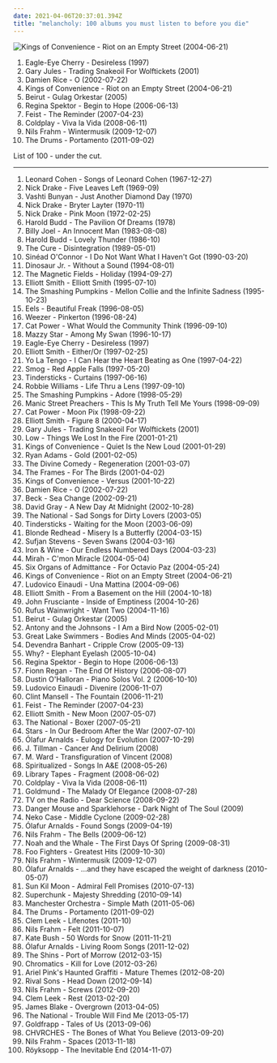 ```yaml
---
date: 2021-04-06T20:37:01.394Z
title: "melancholy: 100 albums you must listen to before you die"
---
```

![Kings of Convenience - Riot on an Empty Street (2004-06-21)](https://img.discogs.com/t2DFzehygut-LLu8PiP0MATU-Zo=/fit-in/600x591/filters:strip_icc():format(jpeg):mode_rgb():quality(90)/discogs-images/R-298445-1179488924.jpeg.jpg "Kings of Convenience - Riot on an Empty Street (2004-06-21)")
<ol class="albums">
<li data-cover="https://img.discogs.com/rCaNhr_34D521yNmbQrdiMBrlMw=/fit-in/600x595/filters:strip_icc():format(jpeg):mode_rgb():quality(90)/discogs-images/R-10436054-1497386385-2041.jpeg.jpg" data-tags="pop, 90s" role="button">Eagle-Eye Cherry - Desireless (1997)</li>
<li data-cover="https://img.discogs.com/bFS_vKx00XYl0bMJz4qBLLOgzL4=/fit-in/600x587/filters:strip_icc():format(jpeg):mode_rgb():quality(90)/discogs-images/R-1435105-1497130670-2526.jpeg.jpg" data-tags="soundtrack, sad, folk rock" role="button">Gary Jules - Trading Snakeoil For Wolftickets (2001)</li>
<li data-cover="https://img.discogs.com/ZQlQz6fBE2IohmkyyWgN2qBYtbw=/fit-in/150x150/filters:strip_icc():format(jpeg):mode_rgb():quality(90)/discogs-images/R-1222805-1202239031.jpeg.jpg" data-tags="acoustic, singer-songwriter, folk" role="button">Damien Rice - O (2002-07-22)</li>
<li data-cover="https://img.discogs.com/t2DFzehygut-LLu8PiP0MATU-Zo=/fit-in/600x591/filters:strip_icc():format(jpeg):mode_rgb():quality(90)/discogs-images/R-298445-1179488924.jpeg.jpg" data-tags="indie, acoustic, norwegian" role="button">Kings of Convenience - Riot on an Empty Street (2004-06-21)</li>
<li data-cover="https://img.discogs.com/nMi29_-lm1KFl0pINXn_06Tj8k4=/fit-in/595x600/filters:strip_icc():format(jpeg):mode_rgb():quality(90)/discogs-images/R-1480402-1290441220.jpeg.jpg" data-tags="folk, indie" role="button">Beirut - Gulag Orkestar (2005)</li>
<li data-cover="http://coverartarchive.org/release/7c48653c-8e50-4f8b-91a4-25321c500fed/25262967822-500.jpg" data-tags="female vocalists, indie, singer-songwriter" role="button">Regina Spektor - Begin to Hope (2006-06-13)</li>
<li data-cover="http://coverartarchive.org/release/805d6908-afee-3a49-b6e0-e9ca5ce6a452/16767229098-500.jpg" data-tags="indie, female vocalists, indie pop, female vocalist, pop, alternative, indie rock" role="button">Feist - The Reminder (2007-04-23)</li>
<li data-cover="http://coverartarchive.org/release/ae6f6141-57c8-4216-af1f-38950321571f/2071996976-500.jpg" data-tags="alternative, britpop" role="button">Coldplay - Viva la Vida (2008-06-11)</li>
<li data-cover="http://coverartarchive.org/release/40180f9e-b9c1-4bc4-958c-1499bfa3d3ea/19110230455-500.jpg" data-tags="modern classical, contemporary classical, neoclassical, post-classical, neo-classical, piano" role="button">Nils Frahm - Wintermusik (2009-12-07)</li>
<li data-cover="http://coverartarchive.org/release/b6b21d16-021f-48fe-a575-c46320cf3107/28325780282-500.jpg" data-tags="indie pop, new wave" role="button">The Drums - Portamento (2011-09-02)</li>
</ol>
List of 100 - under the cut.
<!-- more -->

_________________

<ol class="albums">
<li data-cover="http://coverartarchive.org/release/4fd118e2-1298-3a33-b870-839e336472f3/20585904865-500.jpg" data-tags="folk, singer-songwriter" role="button">
Leonard Cohen - Songs of Leonard Cohen (1967-12-27)
</li>
<li data-cover="https://img.discogs.com/oTROP7ENuO6MR-lunRvDA3YRu1U=/fit-in/600x596/filters:strip_icc():format(jpeg):mode_rgb():quality(90)/discogs-images/R-383008-1240998303.jpeg.jpg" data-tags="folk, singer-songwriter" role="button">
Nick Drake - Five Leaves Left (1969-09)
</li>
<li data-cover="https://img.discogs.com/2x-W2u8k9mU9yX_EUoj7jyLfKac=/fit-in/600x600/filters:strip_icc():format(jpeg):mode_rgb():quality(90)/discogs-images/R-640394-1504973916-3642.jpeg.jpg" data-tags="folk, female vocalists, indie, alternative" role="button">
Vashti Bunyan - Just Another Diamond Day (1970)
</li>
<li data-cover="http://coverartarchive.org/release/93d4c2fa-6749-3820-88df-b1f6df8cf48b/11682519206-500.jpg" data-tags="folk, singer-songwriter" role="button">
Nick Drake - Bryter Layter (1970-11)
</li>
<li data-cover="http://coverartarchive.org/release/2a274c12-8785-351a-9155-1d6d2dfde21c/23137783404-500.jpg" data-tags="folk, singer-songwriter" role="button">
Nick Drake - Pink Moon (1972-02-25)
</li>
<li data-cover="http://coverartarchive.org/release/9e3742f2-5591-3754-a1b1-6ccae9eeee01/6548227474-500.jpg" data-tags="ambient, contemporary classical, minimalism, piano, minimalist, neoclassical, post-classical, piano ambient, ambient piano" role="button">
Harold Budd - The Pavilion Of Dreams (1978)
</li>
<li data-cover="http://coverartarchive.org/release/bc1be554-7601-3b7e-9cdf-ca98e8e98d0d/9466376999-500.jpg" data-tags="80s, pop, classic rock" role="button">
Billy Joel - An Innocent Man (1983-08-08)
</li>
<li data-cover="http://coverartarchive.org/release/f1da6792-3a6a-4e4c-97fc-fc2477b183ef/2906121265-500.jpg" data-tags="ambient, piano, contemporary classical, cinematic, melancholy, minimalism, melancholic, neoclassical, post-classical, piano ambient, contemporary piano, ambient piano" role="button">
Harold Budd - Lovely Thunder (1986-10)
</li>
<li data-cover="http://coverartarchive.org/release/91fa2331-d8b4-4d1f-aa4d-53b1c54853e5/20885075891-500.jpg" data-tags="80s, new wave" role="button">
The Cure - Disintegration (1989-05-01)
</li>
<li data-cover="https://img.discogs.com/W8A4v5z88ipMQ4n14waX-E5rgY8=/fit-in/543x538/filters:strip_icc():format(jpeg):mode_rgb():quality(90)/discogs-images/R-1841631-1359313838-7780.jpeg.jpg" data-tags="female vocalists, pop, 90s" role="button">
Sinéad O'Connor - I Do Not Want What I Haven't Got (1990-03-20)
</li>
<li data-cover="http://coverartarchive.org/release/caf4026c-e7f6-45cc-828b-cff6cb4fc495/15467462744-500.jpg" data-tags="grunge, indie, alternative, alternative rock, 90s" role="button">
Dinosaur Jr. - Without a Sound (1994-08-01)
</li>
<li data-cover="http://coverartarchive.org/release/5ba9ae5c-96fd-36ee-a2f7-cee595043e2c/1588124958-500.jpg" data-tags="indie, indie pop, 90s, melancholy, synthpop" role="button">
The Magnetic Fields - Holiday (1994-09-27)
</li>
<li data-cover="http://coverartarchive.org/release/1ae37385-e7cd-46cc-a53b-79cf364d2f60/9535453834-500.jpg" data-tags="singer-songwriter" role="button">
Elliott Smith - Elliott Smith (1995-07-10)
</li>
<li data-cover="http://coverartarchive.org/release/e4c0a2dc-49cb-382b-9bb3-a40d09669583/14335985988-500.jpg" data-tags="alternative rock" role="button">
The Smashing Pumpkins - Mellon Collie and the Infinite Sadness (1995-10-23)
</li>
<li data-cover="http://coverartarchive.org/release/31c452b7-6fc4-39eb-9a0c-1f349328c745/11388472171-500.jpg" data-tags="alternative, rock, alternative rock, indie rock, 90s" role="button">
Eels - Beautiful Freak (1996-08-05)
</li>
<li data-cover="http://coverartarchive.org/release/ef968db8-874e-4d79-adb7-2ea0fe0b2b76/5857755598-500.jpg" data-tags="alternative rock, 90s" role="button">
Weezer - Pinkerton (1996-08-24)
</li>
<li data-cover="http://coverartarchive.org/release/cb552dc7-b0fe-4bcd-b864-1b3940baee8c/6010090362-500.jpg" data-tags="indie, female vocalists, female, alternative, indie rock, female singers, pop, rock, alternative rock, indie pop, female vocals, female vocalist, female voices, girls, indie-rock, female artists, female vocal, indie-pop, love song" role="button">
Cat Power - What Would the Community Think (1996-09-10)
</li>
<li data-cover="http://coverartarchive.org/release/3ee6bd30-4a23-40cb-9958-d0c321ccdff3/17361537089-500.jpg" data-tags="female vocalists, indie, alternative, alternative rock, indie rock, indie pop, female singers, female, pop, rock, girls, indie-rock, female vocals, female vocalist, female artists, female vocal, female voices, indie-pop" role="button">
Mazzy Star - Among My Swan (1996-10-17)
</li>
<li data-cover="https://img.discogs.com/rCaNhr_34D521yNmbQrdiMBrlMw=/fit-in/600x595/filters:strip_icc():format(jpeg):mode_rgb():quality(90)/discogs-images/R-10436054-1497386385-2041.jpeg.jpg" data-tags="pop, 90s" role="button">
Eagle-Eye Cherry - Desireless (1997)
</li>
<li data-cover="http://coverartarchive.org/release/0a5aa565-8158-4e81-9776-af8044f6cc1e/18047694847-500.jpg" data-tags="singer-songwriter" role="button">
Elliott Smith - Either/Or (1997-02-25)
</li>
<li data-cover="https://img.discogs.com/pprUKgkowK3OCTpUPzPZrCFAwt4=/fit-in/600x513/filters:strip_icc():format(jpeg):mode_rgb():quality(90)/discogs-images/R-1512847-1244220758.jpeg.jpg" data-tags="indie rock, 90s" role="button">
Yo La Tengo - I Can Hear the Heart Beating as One (1997-04-22)
</li>
<li data-cover="http://coverartarchive.org/release/27d99673-cdc9-4172-bdf6-d3bd0620c0ee/15960021076-500.jpg" data-tags="singer-songwriter, 90s, indie, folk, lo-fi, mellow, slowcore" role="button">
Smog - Red Apple Falls (1997-05-20)
</li>
<li data-cover="http://coverartarchive.org/release/ef8ffab3-2a8e-42d0-a208-5fef13716494/3558127143-500.jpg" data-tags="chamber pop, melancholy" role="button">
Tindersticks - Curtains (1997-06-16)
</li>
<li data-cover="https://img.discogs.com/-Nn0tbiUsmGjpTl2pzqUkziOcOM=/fit-in/600x601/filters:strip_icc():format(jpeg):mode_rgb():quality(90)/discogs-images/R-1785747-1561453320-9296.jpeg.jpg" data-tags="pop, rock, britpop, british" role="button">
Robbie Williams - Life Thru a Lens (1997-09-10)
</li>
<li data-cover="http://coverartarchive.org/release/dcae11f6-16e0-4efc-9b14-9a6497ca6150/8920454022-500.jpg" data-tags="alternative, 90s" role="button">
The Smashing Pumpkins - Adore (1998-05-29)
</li>
<li data-cover="https://img.discogs.com/uIjAHLlHTOPWsyeSt8OeDiyNSp4=/fit-in/600x602/filters:strip_icc():format(jpeg):mode_rgb():quality(90)/discogs-images/R-1949110-1608819307-6647.jpeg.jpg" data-tags="alternative rock, britpop" role="button">
Manic Street Preachers - This Is My Truth Tell Me Yours (1998-09-09)
</li>
<li data-cover="http://coverartarchive.org/release/5d58d210-a58c-4532-a2f5-54c6001a063d/12639050704-500.jpg" data-tags="90s, indie, mellow" role="button">
Cat Power - Moon Pix (1998-09-22)
</li>
<li data-cover="http://coverartarchive.org/release/8bc521b4-57af-4b4c-88a1-ad214c9c6516/9560550155-500.jpg" data-tags="singer-songwriter, indie" role="button">
Elliott Smith - Figure 8 (2000-04-17)
</li>
<li data-cover="https://img.discogs.com/bFS_vKx00XYl0bMJz4qBLLOgzL4=/fit-in/600x587/filters:strip_icc():format(jpeg):mode_rgb():quality(90)/discogs-images/R-1435105-1497130670-2526.jpeg.jpg" data-tags="soundtrack, sad, folk rock" role="button">
Gary Jules - Trading Snakeoil For Wolftickets (2001)
</li>
<li data-cover="https://img.discogs.com/cHUskTMOXpjFZxo6YoARZwH1iwY=/fit-in/320x320/filters:strip_icc():format(jpeg):mode_rgb():quality(90)/discogs-images/R-2118329-1293876009.jpeg.jpg" data-tags="slowcore" role="button">
Low - Things We Lost In the Fire (2001-01-21)
</li>
<li data-cover="https://img.discogs.com/lsz4cKVgVZ2Y5vbRL35Nv2_vGoo=/fit-in/600x600/filters:strip_icc():format(jpeg):mode_rgb():quality(90)/discogs-images/R-9784862-1526804148-7507.jpeg.jpg" data-tags="acoustic, indie pop, indie" role="button">
Kings of Convenience - Quiet Is the New Loud (2001-01-29)
</li>
<li data-cover="http://coverartarchive.org/release/24f92b75-e2a0-4283-92a5-4073ff5088b5/15459838845-500.jpg" data-tags="alt-country, ryan adams" role="button">
Ryan Adams - Gold (2001-02-05)
</li>
<li data-cover="https://img.discogs.com/TibqSK91e7gYQw00im6DZz27GAY=/fit-in/462x464/filters:strip_icc():format(jpeg):mode_rgb():quality(90)/discogs-images/R-3063816-1314022205.jpeg.jpg" data-tags="chamber pop, melancholy, 00s, sensual, 2000s, divine comedy" role="button">
The Divine Comedy - Regeneration (2001-03-07)
</li>
<li data-cover="https://img.discogs.com/cEaKtdU8XpEYAc-xXDL54g7uoEY=/fit-in/300x300/filters:strip_icc():format(jpeg):mode_rgb():quality(90)/discogs-images/R-1433959-1279370870.jpeg.jpg" data-tags="noise, indie, rock, alternative, melancholy, irish, friends, heartbeat, plaintive, boomtown" role="button">
The Frames - For The Birds (2001-04-02)
</li>
<li data-cover="http://coverartarchive.org/release/34d72fb7-f20c-4caa-98aa-178249a8dc95/3038759182-500.jpg" data-tags="indie pop" role="button">
Kings of Convenience - Versus (2001-10-22)
</li>
<li data-cover="https://img.discogs.com/ZQlQz6fBE2IohmkyyWgN2qBYtbw=/fit-in/150x150/filters:strip_icc():format(jpeg):mode_rgb():quality(90)/discogs-images/R-1222805-1202239031.jpeg.jpg" data-tags="acoustic, singer-songwriter, folk" role="button">
Damien Rice - O (2002-07-22)
</li>
<li data-cover="http://coverartarchive.org/release/09dc8894-bb52-4edd-a31b-e74e30753a44/7066111416-500.jpg" data-tags="singer-songwriter, acoustic, beck" role="button">
Beck - Sea Change (2002-09-21)
</li>
<li data-cover="https://img.discogs.com/WzbJDXRzzzM2cmt_BMVL8XTobkQ=/fit-in/593x600/filters:strip_icc():format(jpeg):mode_rgb():quality(90)/discogs-images/R-4105558-1407871165-2815.jpeg.jpg" data-tags="chill, acoustic, david gray" role="button">
David Gray - A New Day At Midnight (2002-10-28)
</li>
<li data-cover="http://coverartarchive.org/release/361eb780-0b77-479f-bf80-9f2ad813d3e0/7793148294-500.jpg" data-tags="indie" role="button">
The National - Sad Songs for Dirty Lovers (2003-05)
</li>
<li data-cover="http://coverartarchive.org/release/ef5e1eee-e57a-4c0e-ad5b-1f5aa9692fba/15299317711-500.jpg" data-tags="melancholy" role="button">
Tindersticks - Waiting for the Moon (2003-06-09)
</li>
<li data-cover="http://coverartarchive.org/release/0a8790e5-e48d-3bf1-8b51-8d9fadf0fa4c/3717423059-500.jpg" data-tags="indie, indie rock" role="button">
Blonde Redhead - Misery Is a Butterfly (2004-03-15)
</li>
<li data-cover="https://img.discogs.com/m0fgdWmyM4wTAr76YR_8WWo8On0=/fit-in/373x369/filters:strip_icc():format(jpeg):mode_rgb():quality(90)/discogs-images/R-5218555-1387813137-1639.jpeg.jpg" data-tags="indie, folk" role="button">
Sufjan Stevens - Seven Swans (2004-03-16)
</li>
<li data-cover="https://img.discogs.com/OVJ1kObTaUzbns3_1UIBUPftwJ8=/fit-in/600x600/filters:strip_icc():format(jpeg):mode_rgb():quality(90)/discogs-images/R-484100-1318784010.jpeg.jpg" data-tags="folk" role="button">
Iron & Wine - Our Endless Numbered Days (2004-03-23)
</li>
<li data-cover="https://img.discogs.com/kqYj4ochAeSGmKUFfOnxgKhxmf0=/fit-in/475x422/filters:strip_icc():format(jpeg):mode_rgb():quality(90)/discogs-images/R-525696-1285843401.jpeg.jpg" data-tags="indie, female vocalists, female, indie pop, rock, indie rock, female vocalist, pop, alternative, alternative rock, girls, indie-rock, female vocals, female artists, female vocal, female voices, female singers, indie-pop, love song" role="button">
Mirah - C'mon Miracle (2004-05-04)
</li>
<li data-cover="http://coverartarchive.org/release/2de859f9-b9d3-4512-ae9d-1bc8b70c60df/26658665691-500.jpg" data-tags="mellow, melancholy, my collection, diana picks, holy mountain, granka" role="button">
Six Organs of Admittance - For Octavio Paz (2004-05-24)
</li>
<li data-cover="https://img.discogs.com/t2DFzehygut-LLu8PiP0MATU-Zo=/fit-in/600x591/filters:strip_icc():format(jpeg):mode_rgb():quality(90)/discogs-images/R-298445-1179488924.jpeg.jpg" data-tags="indie, acoustic, norwegian" role="button">
Kings of Convenience - Riot on an Empty Street (2004-06-21)
</li>
<li data-cover="http://coverartarchive.org/release/5fd13a50-7aee-4338-a1da-de7322a8602b/20520816503-500.jpg" data-tags="contemporary classical, modern classical, neoclassical, neo-classical, post-classical, minimalism, neo classical, minimalist" role="button">
Ludovico Einaudi - Una Mattina (2004-09-06)
</li>
<li data-cover="http://coverartarchive.org/release/f01097d5-8a73-3585-8c62-3831a3bd0db6/16096949332-500.jpg" data-tags="singer-songwriter, indie" role="button">
Elliott Smith - From a Basement on the Hill (2004-10-18)
</li>
<li data-cover="http://coverartarchive.org/release/d7bf7291-7d91-4da7-b736-89e2192ee8da/27559486879-500.jpg" data-tags="alternative rock, rock" role="button">
John Frusciante - Inside of Emptiness (2004-10-26)
</li>
<li data-cover="https://img.discogs.com/3waKR4XxTJ5AsOA8BWGWHiUUw9k=/fit-in/600x517/filters:strip_icc():format(jpeg):mode_rgb():quality(90)/discogs-images/R-11072812-1520800595-4024.jpeg.jpg" data-tags="indie, singer-songwriter" role="button">
Rufus Wainwright - Want Two (2004-11-16)
</li>
<li data-cover="https://img.discogs.com/nMi29_-lm1KFl0pINXn_06Tj8k4=/fit-in/595x600/filters:strip_icc():format(jpeg):mode_rgb():quality(90)/discogs-images/R-1480402-1290441220.jpeg.jpg" data-tags="folk, indie" role="button">
Beirut - Gulag Orkestar (2005)
</li>
<li data-cover="http://coverartarchive.org/release/27877053-2d88-48a1-8f3f-cab6e8c35cbd/8815137840-500.jpg" data-tags="singer-songwriter, 00s" role="button">
Antony and the Johnsons - I Am a Bird Now (2005-02-01)
</li>
<li data-cover="http://coverartarchive.org/release/18bba5fe-2c2c-3d48-bf5b-8b19b2aaabf1/4806600464-500.jpg" data-tags="folk" role="button">
Great Lake Swimmers - Bodies And Minds (2005-04-02)
</li>
<li data-cover="https://img.discogs.com/anzSGKFBMIcDM4gL8mANEVa6RAs=/fit-in/433x430/filters:strip_icc():format(jpeg):mode_rgb():quality(90)/discogs-images/R-1194124-1608722085-6124.jpeg.jpg" data-tags="folk" role="button">
Devendra Banhart - Cripple Crow (2005-09-13)
</li>
<li data-cover="http://coverartarchive.org/release/1ff69c39-fa91-4f79-ab99-82a92df23b79/15473309640-500.jpg" data-tags="hip-hop, alternative" role="button">
Why? - Elephant Eyelash (2005-10-04)
</li>
<li data-cover="http://coverartarchive.org/release/7c48653c-8e50-4f8b-91a4-25321c500fed/25262967822-500.jpg" data-tags="female vocalists, indie, singer-songwriter" role="button">
Regina Spektor - Begin to Hope (2006-06-13)
</li>
<li data-cover="https://img.discogs.com/UTfPdDO7yKlna4J-8s7oIndKMmc=/fit-in/599x595/filters:strip_icc():format(jpeg):mode_rgb():quality(90)/discogs-images/R-2024101-1259182598.jpeg.jpg" data-tags="folk, singer-songwriter" role="button">
Fionn Regan - The End Of History (2006-08-07)
</li>
<li data-cover="https://img.discogs.com/NvmRufaO2RAjrDAztOYOP4V7aso=/fit-in/600x550/filters:strip_icc():format(jpeg):mode_rgb():quality(90)/discogs-images/R-956459-1177242914.jpeg.jpg" data-tags="piano, contemporary classical, neoclassical, post-classical, neo-classical, modern classical" role="button">
Dustin O'Halloran - Piano Solos Vol. 2 (2006-10-10)
</li>
<li data-cover="http://coverartarchive.org/release/cbea7b36-3edb-392a-b703-f4d0b648deed/20544497982-500.jpg" data-tags="piano, contemporary classical, neoclassical" role="button">
Ludovico Einaudi - Divenire (2006-11-07)
</li>
<li data-cover="http://coverartarchive.org/release/33abead4-3015-438f-9ea3-97f2cc5cb278/6074705469-500.jpg" data-tags="soundtrack" role="button">
Clint Mansell - The Fountain (2006-11-21)
</li>
<li data-cover="http://coverartarchive.org/release/805d6908-afee-3a49-b6e0-e9ca5ce6a452/16767229098-500.jpg" data-tags="indie, female vocalists, indie pop, female vocalist, pop, alternative, indie rock" role="button">
Feist - The Reminder (2007-04-23)
</li>
<li data-cover="https://img.discogs.com/lU-jb1-v8HnHNIeuFYS8UuKtkNY=/fit-in/600x600/filters:strip_icc():format(jpeg):mode_rgb():quality(90)/discogs-images/R-9832099-1487024275-2085.jpeg.jpg" data-tags="singer-songwriter, indie, indie rock" role="button">
Elliott Smith - New Moon (2007-05-07)
</li>
<li data-cover="http://coverartarchive.org/release/9bce96cc-8d4f-38f3-97d5-decb81ab7119/14968666106-500.jpg" data-tags="indie rock" role="button">
The National - Boxer (2007-05-21)
</li>
<li data-cover="http://coverartarchive.org/release/04ea5f92-d9c9-4565-985c-f76e9b501247/23087035503-500.jpg" data-tags="indie, indie pop, canadian" role="button">
Stars - In Our Bedroom After the War (2007-07-10)
</li>
<li data-cover="http://coverartarchive.org/release/7ed90c22-74e5-3a9b-a047-5f9bcbcb01bd/1485447652-500.jpg" data-tags="piano, contemporary classical, neoclassical, post-classical, ambient" role="button">
Ólafur Arnalds - Eulogy for Evolution (2007-10-29)
</li>
<li data-cover="http://coverartarchive.org/release/4b16363d-02fe-498e-8c0b-98b7509a87be/16717106099-500.jpg" data-tags="folk, acoustic, slow-coustic, indie, alternative, singer-songwriter, lo-fi, alt-country, folk rock, indie folk, alternative folk, country, indie pop, indie rock, sad, slow, calm, americana, blues, moody, songwriter, winter, mellow, melancholy, sleep, folk noir, freak folk, soft, emotional, slowcore, quiet, alt country, singer songwriter, singer-songwriters, short song, alt rock, hippie, indie-folk, independent, lyrics, lo fi, post folk, chamber folk, neofreak-folk, euphoric misery, concentration, folk me, quiet voices, singersongwriters, quiet  music" role="button">
J. Tillman - Cancer And Delirium (2008)
</li>
<li data-cover="https://img.discogs.com/vxJaH8x8RTd8dOVYRkA24V2jWaM=/fit-in/590x598/filters:strip_icc():format(jpeg):mode_rgb():quality(90)/discogs-images/R-671642-1260644338.jpeg.jpg" data-tags="folk, singer-songwriter" role="button">
M. Ward - Transfiguration of Vincent (2008)
</li>
<li data-cover="http://coverartarchive.org/release/bb3ba958-719d-4ec0-942b-8a4d6c18f373/12135240940-500.jpg" data-tags="british, sad, dreamy, atmospheric, melancholy, 00s" role="button">
Spiritualized - Songs In A&E (2008-05-26)
</li>
<li data-cover="http://coverartarchive.org/release/0ab3e83e-9828-4653-b15d-68364cfeb9f6/6687658194-500.jpg" data-tags="neoclassical, contemporary classical, post-classical, modern classical, piano, neo-classical" role="button">
Library Tapes - Fragment (2008-06-02)
</li>
<li data-cover="http://coverartarchive.org/release/ae6f6141-57c8-4216-af1f-38950321571f/2071996976-500.jpg" data-tags="alternative, britpop" role="button">
Coldplay - Viva la Vida (2008-06-11)
</li>
<li data-cover="http://coverartarchive.org/release/336b5981-acbf-4993-9138-a15fa2b533b0/4577888247-500.jpg" data-tags="neoclassical, post-classical, piano, contemporary classical, neo-classical, ambient, modern classical" role="button">
Goldmund - The Malady Of Elegance (2008-07-28)
</li>
<li data-cover="http://coverartarchive.org/release/746067ad-88f0-4426-b5a5-7313b186488c/22393792907-500.jpg" data-tags="indie, indie rock, alternative, experimental" role="button">
TV on the Radio - Dear Science (2008-09-22)
</li>
<li data-cover="https://via.placeholder.com/450" data-tags="alternative" role="button">
Danger Mouse and Sparklehorse - Dark Night of The Soul (2009)
</li>
<li data-cover="http://coverartarchive.org/release/05472483-8124-3552-93dd-b3c6d1e106fa/22402218939-500.jpg" data-tags="alt-country, indie rock" role="button">
Neko Case - Middle Cyclone (2009-02-28)
</li>
<li data-cover="http://coverartarchive.org/release/705de6f0-e4a1-4d0e-bef7-eeae4f5115b5/5930038642-500.jpg" data-tags="contemporary classical, modern classical, neoclassical, post-classical, neo-classical, piano, neo classical, postclassical, post classical" role="button">
Ólafur Arnalds - Found Songs (2009-04-19)
</li>
<li data-cover="http://coverartarchive.org/release/d1dc2a35-d7c3-3523-97c6-8e452d483b06/3629230950-500.jpg" data-tags="piano, contemporary classical, neoclassical, post-classical" role="button">
Nils Frahm - The Bells (2009-06-12)
</li>
<li data-cover="http://coverartarchive.org/release/ea6066fa-0342-43b9-9a09-fe86d6e7d8aa/10764902029-500.jpg" data-tags="folk, indie folk" role="button">
Noah and the Whale - The First Days Of Spring (2009-08-31)
</li>
<li data-cover="http://coverartarchive.org/release/cd535e76-4821-4738-a1fc-bd835c6ff6bd/1941029803-500.jpg" data-tags="rock, alternative rock" role="button">
Foo Fighters - Greatest Hits (2009-10-30)
</li>
<li data-cover="http://coverartarchive.org/release/40180f9e-b9c1-4bc4-958c-1499bfa3d3ea/19110230455-500.jpg" data-tags="modern classical, contemporary classical, neoclassical, post-classical, neo-classical, piano" role="button">
Nils Frahm - Wintermusik (2009-12-07)
</li>
<li data-cover="https://img.discogs.com/-0O4p9AqqjSpbkHhZotoEBz1Efg=/fit-in/600x561/filters:strip_icc():format(jpeg):mode_rgb():quality(90)/discogs-images/R-2267354-1458916937-8797.jpeg.jpg" data-tags="contemporary classical, neoclassical, modern classical, post-classical, neo-classical, piano" role="button">
Ólafur Arnalds - ...and they have escaped the weight of darkness (2010-05-07)
</li>
<li data-cover="http://coverartarchive.org/release/b970bb34-96bd-4cce-8e63-d7cf0f7a36f2/27689058661-500.jpg" data-tags="folk, singer-songwriter, melancholy" role="button">
Sun Kil Moon - Admiral Fell Promises (2010-07-13)
</li>
<li data-cover="http://coverartarchive.org/release/91258e57-7dc2-3785-b4cd-a9de0730eb53/9707511999-500.jpg" data-tags="indie rock, energetic, passionate, literate, melancholy, cheerful, pop punk, intense, confident, aggressive, fiery, earnest, bittersweet, raucous, yearning, road trip, playful, heartache, wistful, witty, exuberant, empowerment, cathartic, motivation, volatile, visceral, plaintive, angst-ridden, boisterous, hanging out, rambunctious, innocent, albumoftheday, rajada" role="button">
Superchunk - Majesty Shredding (2010-09-14)
</li>
<li data-cover="http://coverartarchive.org/release/3282de09-0297-3a37-83f8-f2d5588da1ff/7897264083-500.jpg" data-tags="rock, alternative" role="button">
Manchester Orchestra - Simple Math (2011-05-06)
</li>
<li data-cover="http://coverartarchive.org/release/b6b21d16-021f-48fe-a575-c46320cf3107/28325780282-500.jpg" data-tags="indie pop, new wave" role="button">
The Drums - Portamento (2011-09-02)
</li>
<li data-cover="https://img.discogs.com/XGz9Vc-PF6vTLKgGgN_g1cc0ZiY=/fit-in/600x532/filters:strip_icc():format(jpeg):mode_rgb():quality(90)/discogs-images/R-3174469-1365210613-9560.jpeg.jpg" data-tags="ambient, contemporary classical, piano, cinematic, neoclassical, post-classical, melancholy, melancholic, modern classical, contemporary piano" role="button">
Clem Leek - Lifenotes (2011-10)
</li>
<li data-cover="http://coverartarchive.org/release/def95a4a-16c7-4c32-bd31-b947222e3be3/2750964464-500.jpg" data-tags="contemporary classical, neoclassical, post-classical, modern classical, neo-classical, piano" role="button">
Nils Frahm - Felt (2011-10-07)
</li>
<li data-cover="http://coverartarchive.org/release/4518b2c0-0091-4780-b31e-6dfc7e1d9cd5/21132684376-500.jpg" data-tags="alternative, art pop, winter" role="button">
Kate Bush - 50 Words for Snow (2011-11-21)
</li>
<li data-cover="http://coverartarchive.org/release/56a15cf2-a435-48c9-8fdc-642e24aff561/4237979092-500.jpg" data-tags="contemporary classical, neoclassical, post-classical, neo-classical, modern classical, piano" role="button">
Ólafur Arnalds - Living Room Songs (2011-12-02)
</li>
<li data-cover="http://coverartarchive.org/release/a2512426-89d9-45a5-98e0-90f7ad468d0d/7978546038-500.jpg" data-tags="indie rock" role="button">
The Shins - Port of Morrow (2012-03-15)
</li>
<li data-cover="http://coverartarchive.org/release/cce19567-04a2-47df-95fb-7101c51b8d54/1852737642-500.jpg" data-tags="electronic" role="button">
Chromatics - Kill for Love (2012-03-26)
</li>
<li data-cover="http://coverartarchive.org/release/12860ae7-5d2a-4df7-99df-875efcdd885e/14813410350-500.jpg" data-tags="4ad" role="button">
Ariel Pink's Haunted Graffiti - Mature Themes (2012-08-20)
</li>
<li data-cover="https://img.discogs.com/1k47wZTRhC9GmAdBrDV3FpW84l0=/fit-in/600x599/filters:strip_icc():format(jpeg):mode_rgb():quality(90)/discogs-images/R-3887693-1456163738-5026.jpeg.jpg" data-tags="sad, hard rock, melancholy, my love, blues rock, songs to play at my funeral, road trip, nostalgia, makes me cry, sound poetry, sleepless nights, when im sad, whiskey and cigarettes, great song played at the right time, shes a rainbow, beautiful depressive songs, guille, solo en el puto mundo, guillerainbow, diciembre 2012, maisi 2013" role="button">
Rival Sons - Head Down (2012-09-14)
</li>
<li data-cover="https://img.discogs.com/Djv5b13QAyfy5eLM5VjnWXwJMGA=/fit-in/600x600/filters:strip_icc():format(jpeg):mode_rgb():quality(90)/discogs-images/R-5746150-1586903982-4077.jpeg.jpg" data-tags="contemporary classical, neoclassical, post-classical, piano, modern classical, neo-classical" role="button">
Nils Frahm - Screws (2012-09-20)
</li>
<li data-cover="http://coverartarchive.org/release/72d8365e-491d-4e5e-b20b-eb689cb34b88/21944987702-500.jpg" data-tags="ambient, alternative, piano, cinematic, contemporary classical, melancholy, minimalism, melancholic, modern classical, neo-classical, experimental-ambient, minimal ambient, minimalist, neoclassical, modern composition, post-classical, piano ambient, contemporary piano, ambient piano, minimal piano" role="button">
Clem Leek - Rest (2013-02-20)
</li>
<li data-cover="https://img.discogs.com/Fc3zWW02lcBDhoIb7F0GNqH6Cpk=/fit-in/600x599/filters:strip_icc():format(jpeg):mode_rgb():quality(90)/discogs-images/R-4468927-1462915153-5331.jpeg.jpg" data-tags="electronic, soul" role="button">
James Blake - Overgrown (2013-04-05)
</li>
<li data-cover="http://coverartarchive.org/release/d4e57d35-d8f8-4302-bca4-534b6227e284/14478188805-500.jpg" data-tags="indie rock" role="button">
The National - Trouble Will Find Me (2013-05-17)
</li>
<li data-cover="http://coverartarchive.org/release/6b18b30a-e578-41eb-8d3d-1ff4a6a22d9d/12859926570-500.jpg" data-tags="trip-hop, electronic, chamber pop, art pop" role="button">
Goldfrapp - Tales of Us (2013-09-06)
</li>
<li data-cover="http://coverartarchive.org/release/cac2fc42-25ce-4021-8030-39401f2563cf/5073194509-500.jpg" data-tags="synthpop" role="button">
CHVRCHES - The Bones of What You Believe (2013-09-20)
</li>
<li data-cover="http://coverartarchive.org/release/18992f07-6b19-4d6f-8083-4e5204a153de/7220911774-500.jpg" data-tags="piano, contemporary classical, post-classical, modern classical, neo-classical, neoclassical, ambient, alternative, cinematic, melancholy, minimalism, melancholic, experimental-ambient, minimal ambient, minimalist, modern composition, piano ambient, contemporary piano, ambient piano, minimal piano" role="button">
Nils Frahm - Spaces (2013-11-18)
</li>
<li data-cover="http://coverartarchive.org/release/7704bdf5-5fcd-4f80-a759-30fba880bfe6/8762633349-500.jpg" data-tags="electronic, downtempo" role="button">
Röyksopp - The Inevitable End (2014-11-07)
</li>
</ol>
